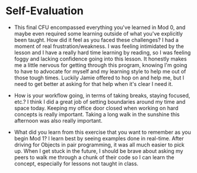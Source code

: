 # Self-Evaluation

- This final CFU encompassed everything you've learned in Mod 0, and maybe even required some learning outside of what you've explicitly been taught. How did it feel as you faced these challenges?
I had a moment of real frustration/weakness. I was feeling intimidated by the lesson and I have a really hard time learning by reading, so I was feeling foggy and lacking confidence going into this lesson. It honestly makes me a little nervous for getting through this program, knowing I'm going to have to advocate for myself and my learning style to help me out of those tough times. Luckily Jamie offered to hop on and help me, but I need to get better at asking for that help when it's clear I need it.

- How is your workflow going, in terms of taking breaks, staying focused, etc.?
I think I did a great job of setting boundaries around my time and space today. Keeping my office door closed when working on hard concepts is really important. Taking a long walk in the sunshine this afternoon was also really important.

- What did you learn from this exercise that you want to remember as you begin Mod 1?
I learn best by seeing examples done in real-time. After driving for Objects in pair programming, it was all much easier to pick up. When I get stuck in the future, I should be brave about asking my peers to walk me through a chunk of their code so I can learn the concept, especially for lessons not taught in class.